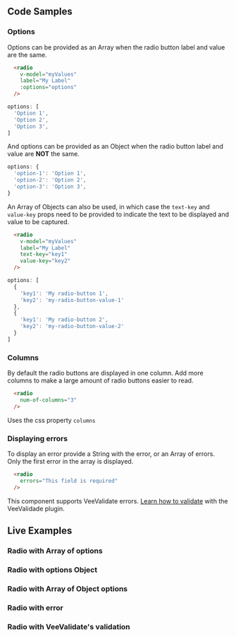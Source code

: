 ## Code Samples

### Options
Options can be provided as an Array when the radio button label and value are the same.
```html
  <radio
    v-model="myValues"
    label="My Label"
    :options="options"
  />
```

```js
options: [
  'Option 1',
  'Option 2',
  'Option 3',
]
```
And options can be provided as an Object when the radio button label and value are **NOT** the same.

```js
options: {
  'option-1': 'Option 1',
  'option-2': 'Option 2',
  'option-3': 'Option 3',
}
```

An Array of Objects can also be used, in which case the ```text-key``` and ```value-key``` props need to be provided to indicate the text to be displayed and value to be captured.

```html
  <radio
    v-model="myValues"
    label="My Label"
    text-key="key1"
    value-key="key2"
  />
```

```js
options: [
  {
    'key1': 'My radio-button 1',
    'key2': 'my-radio-button-value-1'
  },
  {
    'key1': 'My radio-button 2',
    'key2': 'my-radio-button-value-2'
  }
]
```

### Columns
By default the radio buttons are displayed in one column. Add more columns to make a large amount of radio buttons easier to read.
```html
  <radio
    num-of-columns="3"
  />
```
<alert>Uses the css property ```columns```</alert>

### Displaying errors
To display an error provide a String with the error, or an Array of errors. Only the first error in the array is displayed.
```html
  <radio
    errors="This field is required"
  />
```

<alert>This component supports VeeValidate errors. [Learn how to validate](/vee-validate-integration) with the VeeValidade plugin.<a></alert>

## Live Examples
### Radio with Array of options
<example name="Radio1" height="300"></example>

### Radio with options Object
<example name="Radio2" height="300"></example>

### Radio with Array of Object options
<example name="Radio3" height="300"></example>

### Radio with error
<example name="Radio4" height="350"></example>

### Radio with VeeValidate's validation
<example name="Radio5" height="470"></example>